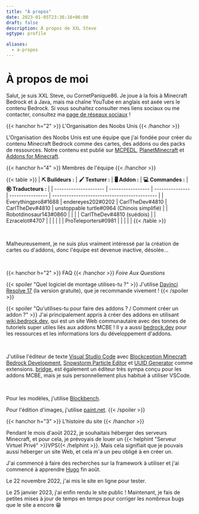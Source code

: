```yaml
---
title: "À propos"
date: 2023-01-05T23:36:16+06:00
draft: false
description: À propos de XXL Steve
ogtype: profile

aliases:
  - a-propos
---
```


# À propos de moi

Salut, je suis XXL Steve, ou CornetPanique86.
Je joue à la fois à Minecraft Bedrock et à Java, mais ma chaîne YouTube en anglais est axée vers le contenu Bedrock.
Si vous souhaitez consulter mes liens sociaux ou me contacter, consultez ma [page de réseaux sociaux](/fr/socials) !

{{< hanchor h="2" >}}
L'Organisation des Noobs Unis
{{< /hanchor >}}

L'Organisation des Noobs Unis est une équipe que j'ai fondée pour créer du contenu Minecraft Bedrock comme des cartes, des addons ou des packs de ressources.
Notre contenu est publié sur [MCPEDL](https://mcpedl.com/user/cornetpanique86), [PlanetMinecraft](https://www.planetminecraft.com/member/united_noobs/) et [Addons for Minecraft](https://play.google.com/store/apps/details?id=com.kayenworks.mcpeaddons).

{{< hanchor h="4" >}}
Membres de l'équipe
{{< /hanchor >}}

{{< table >}}
| **⛏️ Buildeurs :**      | **🖌️ Texturer :** | **🖥️ Addon :**  | **💻 Commandes :** | **㊗️ Traducteurs :**                          |
| --------------------- | ----------------- | --------------- | ---------------- | -------------------------------------------- |
| Everythingpro8#1688   | endereyes202#0202 | CarlTheDev#4810 | CarlTheDev#4810  | unstoppable turtle#0964 (Chinois simplifié) |
| Robotdinosaur143#0860 |                   |                 |                  | CarlTheDev#4810 (suédois)                    |
| Ezracelot#4707        |                   |                 |                  |                                              |
| ProTeleporters#0981   |                   |                 |                  |                                              |
{{< /table >}}

&nbsp;

Malheureusement, je ne suis plus vraiment intéressé par la création de cartes ou d'addons, donc l'équipe est devenue inactive, désolée...

&nbsp;

{{< hanchor h="2" >}}
FAQ
{{< /hanchor >}}
*Foire Aux Questions*

{{< spoiler "Quel logiciel de montage utilises-tu ?" >}}
J'utilise [Davinci Resolve 17](https://www.blackmagicdesign.com/products/davinciresolve/) (la version gratuite), que je recommande vivement !
{{< /spoiler >}}

{{< spoiler "Qu'utilises-tu pour faire des addons ? / Comment créer un addon ?" >}}
J'ai principalement appris à créer des addons en utilisant [wiki.bedrock.dev](https://wiki.bedrock.dev), qui est un site Web communautaire avec des tonnes de tutoriels super utiles liés aux addons MCBE !
Il y a aussi [bedrock.dev](https://bedrock.dev) pour les ressources et les informations lors du développement d'addons.

&nbsp;

J'utilise l'éditeur de texte [Visual Studio Code](https://code.visualstudio.com/) avec [Blockception Minecraft Bedrock Development](https://marketplace.visualstudio.com/items?itemName=BlockceptionLtd.blockceptionvscodeminecraftbedrockdevelopmentextension), [Snowstorm Particle Editor](https://marketplace.visualstudio.com/items?itemName=JannisX11.snowstorm) et [UUID Generator](https://marketplace.visualstudio.com/items?itemName=netcorext.uuid-generator) comme extensions.
[bridge.](https://bridge-core.app/) est également un éditeur très sympa conçu pour les addons MCBE, mais je suis personnellement plus habitué à utiliser VSCode.

&nbsp;

Pour les modèles, j'utilise [Blockbench](https://blockbench.net/).

Pour l'édition d'images, j'utilise [paint.net](https://www.getpaint.net/).
{{< /spoiler >}}

{{< hanchor h="3" >}}
L'histoire du site
{{< /hanchor >}}

Pendant le mois d'août 2022, je souhaitais héberger des serveurs Minecraft, et pour cela, je prévoyais de louer un {{< helphint "Serveur Virtuel Privé" >}}VPS{{< /helphint >}}. Mais cela signifiait que je pouvais aussi héberger un site Web, et cela m'a un peu obligé à en créer un.

J'ai commencé à faire des recherches sur la framework à utiliser et j'ai commencé à apprendre [Hugo](https://gohugo.io) fin août.

Le 22 novembre 2022, j'ai mis le site en ligne pour tester.

Le 25 janvier 2023, j'ai enfin rendu le site public ! Maintenant, je fais de petites mises à jour de temps en temps pour corriger les nombreux bugs que le site a encore 😁

